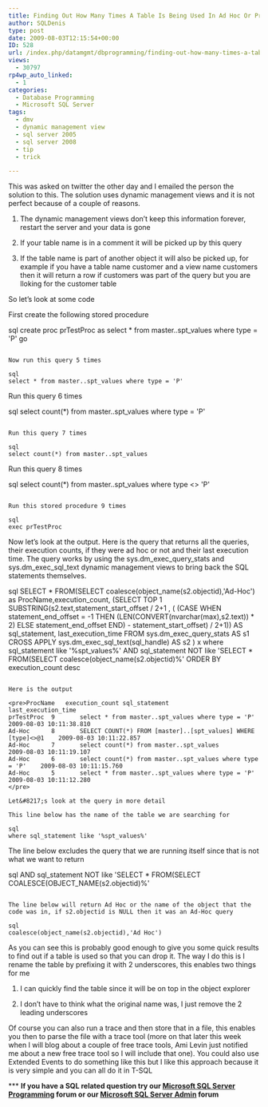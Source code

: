 ```yaml
---
title: Finding Out How Many Times A Table Is Being Used In Ad Hoc Or Procedure Calls In SQL Server 2005 And 2008
author: SQLDenis
type: post
date: 2009-08-03T12:15:54+00:00
ID: 528
url: /index.php/datamgmt/dbprogramming/finding-out-how-many-times-a-table-is-be-2008/
views:
  - 30797
rp4wp_auto_linked:
  - 1
categories:
  - Database Programming
  - Microsoft SQL Server
tags:
  - dmv
  - dynamic management view
  - sql server 2005
  - sql server 2008
  - tip
  - trick

---
```

This was asked on twitter the other day and I emailed the person the solution to this. The solution uses dynamic management views and it is not perfect because of a couple of reasons.
  
1) The dynamic management views don&#8217;t keep this information forever, restart the server and your data is gone
  
2) If your table name is in a comment it will be picked up by this query
  
3) If the table name is part of another object it will also be picked up, for example if you have a table name customer and a view name customers then it will return a row if customers was part of the query but you are lloking for the customer table

So let&#8217;s look at some code
  
First create the following stored procedure

sql
create proc prTestProc
as
select * from master..spt_values where type = 'P'
go
```

Now run this query 5 times

sql
select * from master..spt_values where type = 'P'
```
Run this query 6 times

sql
select count(*) from master..spt_values where type = 'P'
```

Run this query 7 times

sql
select count(*) from master..spt_values
```

Run this query 8 times

sql
select count(*) from master..spt_values where type <> 'P'
```

Run this stored procedure 9 times

sql
exec prTestProc
```

Now let&#8217;s look at the output. Here is the query that returns all the queries, their execution counts, if they were ad hoc or not and their last execution time. The query works by using the sys.dm\_exec\_query\_stats and sys.dm\_exec\_sql\_text dynamic management views to bring back the SQL statements themselves. 

sql
SELECT * FROM(SELECT coalesce(object_name(s2.objectid),'Ad-Hoc') as ProcName,execution_count, 
    (SELECT TOP 1 SUBSTRING(s2.text,statement_start_offset / 2+1 , 
      ( (CASE WHEN statement_end_offset = -1 
         THEN (LEN(CONVERT(nvarchar(max),s2.text)) * 2) 
         ELSE statement_end_offset END)  - statement_start_offset) / 2+1))  AS sql_statement,
       last_execution_time
FROM sys.dm_exec_query_stats AS s1 
CROSS APPLY sys.dm_exec_sql_text(sql_handle) AS s2 ) x
where sql_statement like '%spt_values%'
AND sql_statement NOT like 'SELECT * FROM(SELECT coalesce(object_name(s2.objectid)%'
ORDER BY execution_count desc
```

Here is the output

<pre>ProcName	execution_count	sql_statement							last_execution_time
prTestProc	9		select * from master..spt_values where type = 'P'  		2009-08-03 10:11:38.810
Ad-Hoc		8		SELECT COUNT(*) FROM [master]..[spt_values] WHERE [type]<>@1	2009-08-03 10:11:22.857
Ad-Hoc		7		select count(*) from master..spt_values   			2009-08-03 10:11:19.107
Ad-Hoc		6		select count(*) from master..spt_values where type = 'P'  	2009-08-03 10:11:15.760
Ad-Hoc		5		select * from master..spt_values where type = 'P'  		2009-08-03 10:11:12.280
</pre>

Let&#8217;s look at the query in more detail

This line below has the name of the table we are searching for

sql
where sql_statement like '%spt_values%'
```

The line below excludes the query that we are running itself since that is not what we want to return

sql
AND sql_statement NOT like 'SELECT * FROM(SELECT COALESCE(OBJECT_NAME(s2.objectid)%'
```

The line below will return Ad Hoc or the name of the object that the code was in, if s2.objectid is NULL then it was an Ad-Hoc query

sql
coalesce(object_name(s2.objectid),'Ad Hoc')
```

As you can see this is probably good enough to give you some quick results to find out if a table is used so that you can drop it. The way I do this is I rename the table by prefixing it with 2 underscores, this enables two things for me
  
1) I can quickly find the table since it will be on top in the object explorer
  
2) I don&#8217;t have to think what the original name was, I just remove the 2 leading underscores

Of course you can also run a trace and then store that in a file, this enables you then to parse the file with a trace tool (more on that later this week when I will blog about a couple of free trace tools, Ami Levin just notified me about a new free trace tool so I will include that one). You could also use Extended Events to do something like this but I like this approach because it is very simple and you can all do it in T-SQL



\*** **If you have a SQL related question try our [Microsoft SQL Server Programming][1] forum or our [Microsoft SQL Server Admin][2] forum**<ins></ins>

 [1]: http://forum.ltd.local/viewforum.php?f=17
 [2]: http://forum.ltd.local/viewforum.php?f=22